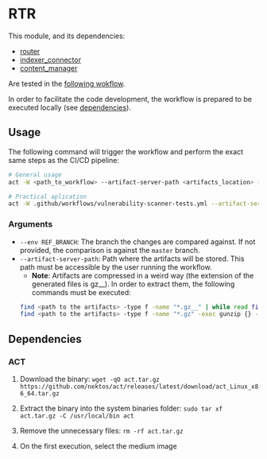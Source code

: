 # RTR
This module, and its dependencies:
- [router](../../../shared_modules/router/)
- [indexer_connector](../../../shared_modules/indexer_connector/)
- [content_manager](../../../shared_modules/content_manager/)

Are tested in the [following wokflow](../../../../.github/workflows/vulnerability-scanner-tests.yml).

In order to facilitate the code development, the workflow is prepared to be executed locally (see [dependencies](#dependencies)).

## Usage

The following command will trigger the workflow and perform the exact same steps as the CI/CD pipeline:

```bash
# General usage
act -W <path_to_workflow> --artifact-server-path <artifacts_location> --env REF_BRANCH=<base_branch (optional)>

# Practical aplication
act -W .github/workflows/vulnerability-scanner-tests.yml --artifact-server-path /tmp/artifacts
```

### Arguments
- `--env REF_BRANCH`: The branch the changes are compared against. If not provided, the comparison is against the `master` branch.
- `--artifact-server-path`: Path where the artifacts will be stored. This path must be accessible by the user running the workflow.
    -  **Note**: Artifacts are compressed in a weird way (the extension of the generated files is gz__). In order to extract them, the following commands must be executed:
    ```bash
    find <path to the artifacts> -type f -name "*.gz__" | while read file; do mv "$file" "${file%.gz__}.gz"; done
    find <path to the artifacts> -type f -name "*.gz" -exec gunzip {} -f +
    ```

## Dependencies

### ACT
1. Download the binary: 
  `wget -qO act.tar.gz https://github.com/nektos/act/releases/latest/download/act_Linux_x86_64.tar.gz`

2. Extract the binary into the system binaries folder:
  `sudo tar xf act.tar.gz -C /usr/local/bin act`

3. Remove the unnecessary files:
  `rm -rf act.tar.gz`
  
4. On the first execution, select the medium image
